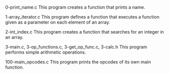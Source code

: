 0-print_name.c
This program creates a function that prints a name.


1-array_iterator.c
This program defines a function that executes a function given as a parameter on each element of an array.

2-int_index.c
This program creates a function that searches for an integer in an array.

3-main.c, 3-op_functions.c, 3-get_op_func.c, 3-calc.h
This program performs simple arithmetic operations.

100-main_opcodes.c
This program prints the opcodes of its own main function.

